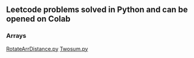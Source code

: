 ## Leetcode problems solved in Python and can be opened on Colab

### Arrays
[RotateArrDistance.py](https://github.com/parvathic/c-questions/blob/master/arrays/Rotatearraydistance.ipynb)
[Twosum.py](https://github.com/parvathic/c-questions/blob/master/arrays/TwoSum.ipynb)
